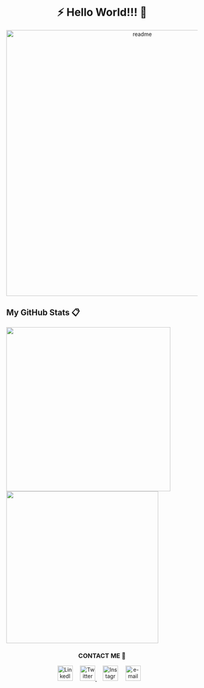 <h1 align="center"> ⚡ Hello World!!! 👋 </h1>

<p align="center">
<img src="https://media.giphy.com/media/IFF4S7gJCvxY09dTjE/giphy.gif" alt="readme" width="700">
</p>

## My GitHub Stats 📋

<a><img width="432" img align="left" src="https://github-readme-stats.vercel.app/api?username=Jhonierk&show_icons=true&theme=tokyonight" class="responsive" />
</a><a><img width="400" img align="center" src="https://github-readme-stats.vercel.app/api/top-langs/?username=Jhonierk&layout=compact&hide=html&theme=tokyonight" class="responsive"/></a>

<h3 align="center">CONTACT ME 🤙</h3>
<p align="center">
    <!-- linkedin -->
    <a href="https://www.linkedin.com/in/jhonnyer-otalvaro-696b9014b/"><img src="https://cdn4.iconfinder.com/data/icons/social-messaging-ui-color-shapes-2-free/128/social-linkedin-circle-512.png" width="40px" alt="LinkedIn"></a> &nbsp; &nbsp;
    <!-- twitter -->
    <a href="https://twitter.com/JhonnyerOtalva2"><img src="https://webtus.net/wp-content/uploads/2016/05/Icon-Twitter.png" width="40px" alt="Twitter"> </a> &nbsp; &nbsp;
    <!-- Instagram-->
    <a href="https://www.instagram.com/jhonnyer_otalvaro/?hl=es-la"><img src="https://www.scouts.org.ar/wp-content/uploads/2019/05/logo-ig.png" width="40px" alt="Instagrma"></a> &nbsp; &nbsp;
    <!-- gmail-->
    <a href="mailto:1818@holbertonschool.com"><img src="https://i.pinimg.com/originals/84/7c/08/847c083cc09040091439e3c05d1fedde.png" width="40px" alt="e-mail"></a> &nbsp; &nbsp;
</p>
